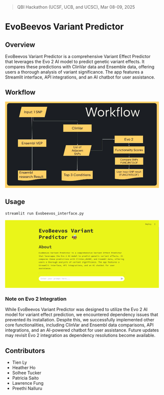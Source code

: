 > QBI Hackathon (UCSF, UCB, and UCSC), Mar 08-09, 2025

# EvoBeevos Variant Predictor

## Overview

EvoBeevos Variant Predictor is a comprehensive Variant Effect Predictor that leverages the Evo 2 AI model to predict genetic variant effects. It compares these predictions with ClinVar data and Ensemble data, offering users a thorough analysis of variant significance. The app features a Streamlit interface, API integrations, and an AI chatbot for user assistance.

## Workflow
![worflow](images/workflow.jpg)

## Usage

```bash
streamlit run Evobeevos_interface.py
```

![interface](images/interface.jpeg)

### Note on Evo 2 Integration
While EvoBeevos Variant Predictor was designed to utilize the Evo 2 AI model for variant effect prediction, we encountered dependency issues that prevented its installation. Despite this, we successfully implemented other core functionalities, including ClinVar and Ensembl data comparisons, API integrations, and an AI-powered chatbot for user assistance. Future updates may revisit Evo 2 integration as dependency resolutions become available.

## Contributors
* Tien Ly
* Heather Ho
* Solhee Tucker
* Patricia Saito
* Lawrence Fung
* Preethi Nalluru
